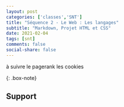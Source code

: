 ```yaml
---
layout: post 
categories: ['classes','SNT']
title: "Séquence 2 - Le Web : Les langages"
subtitle: "Markdown, Projet HTML et CSS"
date: 2021-02-04
tags: [snt] 
comments: false
social-share: false
---
```

à suivre
le pagerank
les cookies

{: .box-note} 
## Support [**<i class="far fa-file-pdf"></i>**]( )
 